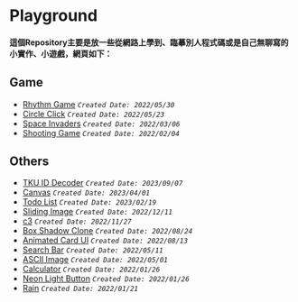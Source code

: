 # Playground
#### 這個Repository主要是放一些從網路上學到、臨摹別人程式碼或是自己無聊寫的小實作、小遊戲，網頁如下：
## Game
* [Rhythm Game](https://jialong0209.github.io/playground/rhythm_game/MyVersion/index.html) _`Created Date: 2022/05/30`_
* [Circle Click](https://jialong0209.github.io/playground/circleClick/index.html) _`Created Date: 2022/05/23`_
* [Space Invaders](https://jialong0209.github.io/playground/space_invaders/main.html)  _`Created Date: 2022/03/06`_
* [Shooting Game](https://jialong0209.github.io/playground/shooting-game/main.html) _`Created Date: 2022/02/04`_

## Others
* [TKU ID Decoder](https://jialong0209.github.io/playground/TKU_ID_decoder/) _`Created Date: 2023/09/07`_
* [Canvas](https://jialong0209.github.io/playground/canvas/index.html) _`Created Date: 2023/04/01`_
* [Todo List](https://jialong0209.github.io/playground/todolist/index.html) _`Created Date: 2023/02/19`_
* [Sliding Image](https://jialong0209.github.io/playground/sliding_image/index.html) _`Created Date: 2022/12/11`_
* [c3](https://jialong0209.github.io/playground/c3/chart.html) _`Created Date: 2022/11/27`_
* [Box Shadow Clone](https://jialong0209.github.io/playground/boxShadowClone.html) _`Created Date: 2022/08/24`_
* [Animated Card UI](https://jialong0209.github.io/playground/Animated_Card/index.html) _`Created Date: 2022/08/13`_
* [Search Bar](https://jialong0209.github.io/playground/search_bar/main.html) _`Created Date: 2022/05/11`_
* [ASCII Image](https://jialong0209.github.io/playground/ASCII_img/main.html) _`Created Date: 2022/05/01`_
* [Calculator](https://jialong0209.github.io/playground/calculator.html) _`Created Date: 2022/01/26`_
* [Neon Light Button](https://jialong0209.github.io/playground/neon-light-button.html) _`Created Date: 2022/01/26`_
* [Rain](https://jialong0209.github.io/playground/rain.html) _`Created Date: 2022/01/21`_

